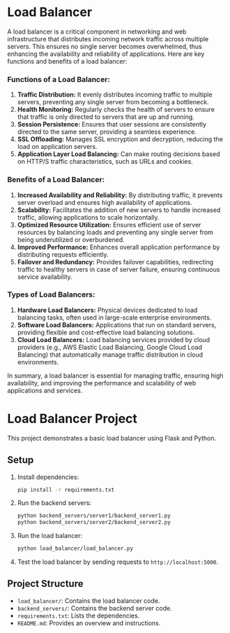 # Load Balancer

A load balancer is a critical component in networking and web infrastructure that distributes incoming network traffic across multiple servers. This ensures no single server becomes overwhelmed, thus enhancing the availability and reliability of applications. Here are key functions and benefits of a load balancer:

### Functions of a Load Balancer:
1. **Traffic Distribution:** It evenly distributes incoming traffic to multiple servers, preventing any single server from becoming a bottleneck.
2. **Health Monitoring:** Regularly checks the health of servers to ensure that traffic is only directed to servers that are up and running.
3. **Session Persistence:** Ensures that user sessions are consistently directed to the same server, providing a seamless experience.
4. **SSL Offloading:** Manages SSL encryption and decryption, reducing the load on application servers.
5. **Application Layer Load Balancing:** Can make routing decisions based on HTTP/S traffic characteristics, such as URLs and cookies.

### Benefits of a Load Balancer:
1. **Increased Availability and Reliability:** By distributing traffic, it prevents server overload and ensures high availability of applications.
2. **Scalability:** Facilitates the addition of new servers to handle increased traffic, allowing applications to scale horizontally.
3. **Optimized Resource Utilization:** Ensures efficient use of server resources by balancing loads and preventing any single server from being underutilized or overburdened.
4. **Improved Performance:** Enhances overall application performance by distributing requests efficiently.
5. **Failover and Redundancy:** Provides failover capabilities, redirecting traffic to healthy servers in case of server failure, ensuring continuous service availability.

### Types of Load Balancers:
1. **Hardware Load Balancers:** Physical devices dedicated to load balancing tasks, often used in large-scale enterprise environments.
2. **Software Load Balancers:** Applications that run on standard servers, providing flexible and cost-effective load balancing solutions.
3. **Cloud Load Balancers:** Load balancing services provided by cloud providers (e.g., AWS Elastic Load Balancing, Google Cloud Load Balancing) that automatically manage traffic distribution in cloud environments.

In summary, a load balancer is essential for managing traffic, ensuring high availability, and improving the performance and scalability of web applications and services.

# Load Balancer Project

This project demonstrates a basic load balancer using Flask and Python.

## Setup

1. Install dependencies:
    ```sh
    pip install -r requirements.txt
    ```

2. Run the backend servers:
    ```sh
    python backend_servers/server1/backend_server1.py
    python backend_servers/server2/backend_server2.py
    ```

3. Run the load balancer:
    ```sh
    python load_balancer/load_balancer.py
    ```

4. Test the load balancer by sending requests to `http://localhost:5000`.

## Project Structure

- `load_balancer/`: Contains the load balancer code.
- `backend_servers/`: Contains the backend server code.
- `requirements.txt`: Lists the dependencies.
- `README.md`: Provides an overview and instructions.
